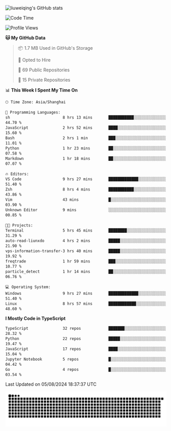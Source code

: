 ![liuweiqing's GitHub stats](https://github-readme-stats.vercel.app/api?username=14790897&show_icons=true&locale=cn&include_all_commits=true&count_private=true)

<!--START_SECTION:waka-->
![Code Time](http://img.shields.io/badge/Code%20Time-1%2C211%20hrs%2048%20mins-blue)

![Profile Views](http://img.shields.io/badge/Profile%20Views-41-blue)

**🐱 My GitHub Data** 

> 📦 1.7 MB Used in GitHub's Storage 
 > 
> 💼 Opted to Hire
 > 
> 📜 69 Public Repositories 
 > 
> 🔑 15 Private Repositories 
 > 
📊 **This Week I Spent My Time On** 

```text
🕑︎ Time Zone: Asia/Shanghai

💬 Programming Languages: 
sh                       8 hrs 13 mins       ███████████░░░░░░░░░░░░░░   44.70 % 
JavaScript               2 hrs 52 mins       ████░░░░░░░░░░░░░░░░░░░░░   15.60 % 
Bash                     2 hrs 1 min         ███░░░░░░░░░░░░░░░░░░░░░░   11.01 % 
Python                   1 hr 23 mins        ██░░░░░░░░░░░░░░░░░░░░░░░   07.58 % 
Markdown                 1 hr 18 mins        ██░░░░░░░░░░░░░░░░░░░░░░░   07.07 % 

🔥 Editors: 
VS Code                  9 hrs 27 mins       █████████████░░░░░░░░░░░░   51.40 % 
Zsh                      8 hrs 4 mins        ███████████░░░░░░░░░░░░░░   43.86 % 
Vim                      43 mins             █░░░░░░░░░░░░░░░░░░░░░░░░   03.90 % 
Unknown Editor           9 mins              ░░░░░░░░░░░░░░░░░░░░░░░░░   00.85 % 

🐱‍💻 Projects: 
Terminal                 5 hrs 45 mins       ████████░░░░░░░░░░░░░░░░░   31.29 % 
auto-read-liunxdo        4 hrs 2 mins        █████░░░░░░░░░░░░░░░░░░░░   21.90 % 
vps-information-transfer-3 hrs 40 mins       █████░░░░░░░░░░░░░░░░░░░░   19.92 % 
freqtrade                1 hr 59 mins        ███░░░░░░░░░░░░░░░░░░░░░░   10.77 % 
particle_detect          1 hr 14 mins        ██░░░░░░░░░░░░░░░░░░░░░░░   06.76 % 

💻 Operating System: 
Windows                  9 hrs 27 mins       █████████████░░░░░░░░░░░░   51.40 % 
Linux                    8 hrs 57 mins       ████████████░░░░░░░░░░░░░   48.60 % 
```

**I Mostly Code in TypeScript** 

```text
TypeScript               32 repos            ███████░░░░░░░░░░░░░░░░░░   28.32 % 
Python                   22 repos            █████░░░░░░░░░░░░░░░░░░░░   19.47 % 
JavaScript               17 repos            ████░░░░░░░░░░░░░░░░░░░░░   15.04 % 
Jupyter Notebook         5 repos             █░░░░░░░░░░░░░░░░░░░░░░░░   04.42 % 
Go                       4 repos             █░░░░░░░░░░░░░░░░░░░░░░░░   03.54 % 
```




 Last Updated on 05/08/2024 18:37:37 UTC
<!--END_SECTION:waka-->

<picture>
  <source media="(prefers-color-scheme: dark)" srcset="https://raw.githubusercontent.com/14790897/14790897/output/github-contribution-grid-snake-dark.svg" />
  <source media="(prefers-color-scheme: light)" srcset="https://raw.githubusercontent.com/14790897/14790897/output/github-contribution-grid-snake.svg" />
  <img alt="github-snake" src="https://raw.githubusercontent.com/14790897/14790897/output/github-contribution-grid-snake.svg" />
</picture>
